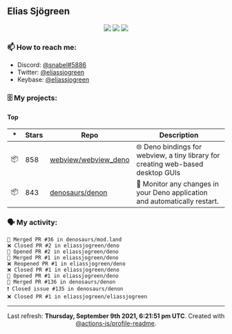## Elias Sjögreen

<p align="center">
  <img src="https://img.shields.io/badge/🎂-dec. 2003-success" />
  <img src="https://img.shields.io/badge/🌎-Stockholm-informational" />
  <img src="https://img.shields.io/badge/👦-He/Him-informational" />
</p>

### 📫 How to reach me:

- Discord: [@snabel#5886](https://discord.com/users/267978757799673866)
- Twitter: [@eliassjogreen](https://twitter.com/eliassjogreen)
- Keybase: [@eliassjogreen](https://keybase.io/eliassjogreen)

### 🗄 My projects:

#### Top
|*|Stars|Repo|Description|
|---|---|---|---|
| 📦 | 858 | [webview/webview_deno](https://github.com/webview/webview_deno) | 🌐 Deno bindings for webview, a tiny library for creating web-based desktop GUIs |
| 📦 | 843 | [denosaurs/denon](https://github.com/denosaurs/denon) | 👀 Monitor any changes in your Deno application and automatically restart. |

### 🗣 My activity:

```
🎉 Merged PR #36 in denosaurs/mod.land
❌ Closed PR #2 in eliassjogreen/deno
💪 Opened PR #2 in eliassjogreen/deno
🎉 Merged PR #1 in eliassjogreen/deno
❌ Reopened PR #1 in eliassjogreen/deno
❌ Closed PR #1 in eliassjogreen/deno
💪 Opened PR #1 in eliassjogreen/deno
🎉 Merged PR #136 in denosaurs/denon
❗️ Closed issue #135 in denosaurs/denon
❌ Closed PR #1 in eliassjogreen/eliassjogreen
```

------------
<p align="center">Last refresh: <b>Thursday, September 9th 2021, 6:21:51 pm UTC</b>. Created with <a href=https://github.com/marketplace/actions/profile-readme>@actions-js/profile-readme</a>.</p>
